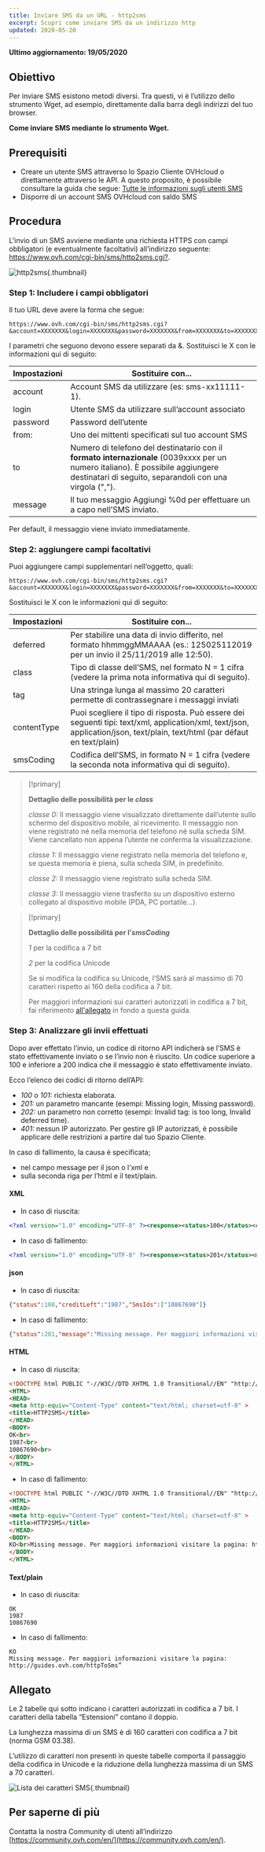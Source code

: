 ```yaml
---
title: Inviare SMS da un URL - http2sms
excerpt: Scopri come inviare SMS da un indirizzo http
updated: 2020-05-20
---
```


**Ultimo aggiornamento: 19/05/2020** 

## Obiettivo

Per inviare SMS esistono metodi diversi. Tra questi, vi è l’utilizzo dello strumento Wget, ad esempio, direttamente dalla barra degli indirizzi del tuo browser.

**Come inviare SMS mediante lo strumento Wget.**

## Prerequisiti
- Creare un utente SMS attraverso lo Spazio Cliente OVHcloud o direttamente attraverso le API. A questo proposito, è possibile consultare la guida che segue: [Tutte le informazioni sugli utenti SMS](/pages/telecom/sms/tout_savoir_sur_les_utilisateurs_sms)
- Disporre di un account SMS OVHcloud con saldo SMS

## Procedura

L'invio di un SMS avviene mediante una richiesta HTTPS con campi obbligatori (e eventualmente facoltativi) all’indirizzo seguente: <https://www.ovh.com/cgi-bin/sms/http2sms.cgi?>.

![http2sms](images/img_4011.jpg){.thumbnail}

### Step 1: Includere i campi obbligatori

Il tuo URL deve avere la forma che segue: 

```
https://www.ovh.com/cgi-bin/sms/http2sms.cgi?&account=XXXXXXX&login=XXXXXXX&password=XXXXXXX&from=XXXXXXX&to=XXXXXXX&message=XXXXXXX
```


I parametri che seguono devono essere separati da &. Sostituisci le X con le informazioni qui di seguito:

|Impostazioni|Sostituire con...|
|---|---|
|account|Account SMS da utilizzare (es: sms-xx11111-1).|
|login|Utente SMS da utilizzare sull’account associato|
|password|Password dell’utente|
|from:|Uno dei mittenti specificati sul tuo account SMS|
|to|Numero di telefono del destinatario con il **formato internazionale** (0039xxxx per un numero italiano). È possibile aggiungere destinatari di seguito, separandoli con una virgola (",").|
|message|Il tuo messaggio Aggiungi %0d per effettuare un a capo nell’SMS inviato.|

Per default, il messaggio viene inviato immediatamente.

### Step 2: aggiungere campi facoltativi


Puoi aggiungere campi supplementari nell’oggetto, quali:

```
https://www.ovh.com/cgi-bin/sms/http2sms.cgi?&account=XXXXXXX&login=XXXXXXX&password=XXXXXXX&from=XXXXXXX&to=XXXXXXX1,XXXXXXX2&message=XXXXXXX&deferred=XXXXXXX&class=X&smsCoding=X
```

Sostituisci le X con le informazioni qui di seguito:

|Impostazioni|Sostituire con...|
|---|---|
|deferred|Per stabilire una data di invio differito, nel formato hhmmggMMAAAA (es.: 125025112019 per un invio il 25/11/2019 alle 12:50).|
|class|Tipo di classe dell’SMS, nel formato N = 1 cifra (vedere la prima nota informativa qui di seguito).|
|tag|Una stringa lunga al massimo 20 caratteri permette di contrassegnare i messaggi inviati|
|contentType|Puoi scegliere il tipo di risposta. Può essere dei seguenti tipi: text/xml, application/xml, text/json, application/json, text/plain, text/html (par défaut en text/plain)|
|smsCoding|Codifica dell’SMS, in formato N = 1 cifra (vedere la seconda nota informativa qui di seguito).|

> [!primary]
>
> **Dettaglio delle possibilità per le *class***
> 
> *classe 0:* Il messaggio viene visualizzato direttamente dall’utente sullo schermo del dispositivo mobile, al ricevimento. Il messaggio non viene registrato né nella memoria del telefono né sulla scheda SIM. Viene cancellato non appena l’utente ne conferma la visualizzazione.
> 
> *classe 1:* Il messaggio viene registrato nella memoria del telefono e, se questa memoria è piena, sulla scheda SIM, in predefinito.
> 
> *classe 2:* Il messaggio viene registrato sulla scheda SIM.
> 
> *classe 3:* Il messaggio viene trasferito su un dispositivo esterno collegato al dispositivo mobile (PDA, PC portatile…).
>

> [!primary]
>
> **Dettaglio delle possibilità per l’*smsCoding***
> 
> *1* per la codifica a 7 bit
> 
> *2* per la codifica Unicode
> 
>Se si modifica la codifica su Unicode, l’SMS sarà al massimo di 70 caratteri rispetto ai 160 della codifica a 7 bit.
>
>Per maggiori informazioni sui caratteri autorizzati in codifica a 7 bit, fai riferimento [all'allegato](./#allegato) in fondo a questa guida.
>


### Step 3: Analizzare gli invii effettuati

Dopo aver effettato l’invio, un codice di ritorno API indicherà se l’SMS è stato effettivamente inviato o se l’invio non è riuscito.
Un codice superiore a 100 e inferiore a 200 indica che il messaggio è stato effettivamente inviato.

Ecco l’elenco dei codici di ritorno dell’API:

- *100 o 101:* richiesta elaborata.
- *201:* un parametro mancante (esempi: Missing login, Missing password).
- *202:* un parametro non corretto (esempi: Invalid tag: is too long, Invalid deferred time).
- *401:* nessun IP autorizzato. Per gestire gli IP autorizzati, è possibile applicare delle restrizioni a partire dal tuo Spazio Cliente.


In caso di fallimento, la causa è specificata;
- nel campo message per il json o l’xml e
- sulla seconda riga per l’html e il text/plain.

#### XML

- In caso di riuscita:

```xml
<?xml version="1.0" encoding="UTF-8" ?><response><status>100</status><creditLeft>1987</creditLeft><smsIds><smsId>10867690</smsId></smsIds></response>
```

- In caso di fallimento:

```xml
<?xml version="1.0" encoding="UTF-8" ?><response><status>201</status><message>Missing message. Per maggiori informazioni visitare la pagina: http://guides.ovh.com/httpToSms</message></response>
```


#### json

- In caso di riuscita:

```json
{"status":100,"creditLeft":"1987","SmsIds":["10867690"]}
```

- In caso di fallimento:

```json
{"status":201,"message":"Missing message. Per maggiori informazioni visitare la pagina: http://guides.ovh.com/httpToSms”}
```


#### HTML

- In caso di riuscita:

```html
<!DOCTYPE html PUBLIC "-//W3C//DTD XHTML 1.0 Transitional//EN" "http://www.w3.org/TR/xhtml1/DTD/xhtml1-transitional.dtd">
<HTML>
<HEAD>
<meta http-equiv="Content-Type" content="text/html; charset=utf-8" >
<title>HTTP2SMS</title>
</HEAD>
<BODY>
OK<br>
1987<br>
10867690<br>
</BODY>
</HTML>
```

- In caso di fallimento:

```html
<!DOCTYPE html PUBLIC "-//W3C//DTD XHTML 1.0 Transitional//EN" "http://www.w3.org/TR/xhtml1/DTD/xhtml1-transitional.dtd">
<HTML>
<HEAD>
<meta http-equiv="Content-Type" content="text/html; charset=utf-8" >
<title>HTTP2SMS</title>
</HEAD>
<BODY>
KO<br>Missing message. Per maggiori informazioni visitare la pagina: http://guides.ovh.com/httpToSms<br>
</BODY>
</HTML>
```

#### Text/plain

- In caso di riuscita:

```
OK
1987
10867690
```

- In caso di fallimento:

```
KO
Missing message. Per maggiori informazioni visitare la pagina: http://guides.ovh.com/httpToSms”
```

## Allegato

Le 2 tabelle qui sotto indicano i caratteri autorizzati in codifica a 7 bit. I caratteri della tabella “Estensioni” contano il doppio. 

La lunghezza massima di un SMS è di 160 caratteri con codifica a 7 bit (norma GSM 03.38).

L’utilizzo di caratteri non presenti in queste tabelle comporta il passaggio della codifica in Unicode e la riduzione della lunghezza massima di un SMS a 70 caratteri.

![Lista dei caratteri SMS](images/smsauthorizedcharacters.png){.thumbnail}

## Per saperne di più

Contatta la nostra Community di utenti all’indirizzo [https://community.ovh.com/en/](https://community.ovh.com/en/).
